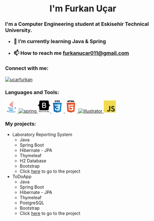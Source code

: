 <h1 align="center">I'm Furkan Uçar</h1>
<h3 align="left">I'm a Computer Engineering student at Eskisehir Technical University.
  
- 🌱 I’m currently learning **Java & Spring**

- 📫 How to reach me **furkanucar011@gmail.com**

<h3 align="left">Connect with me:</h3>
<p align="left">
<a href="https://linkedin.com/in/ucarfurkan" target="blank"><img align="center" src="https://raw.githubusercontent.com/rahuldkjain/github-profile-readme-generator/master/src/images/icons/Social/linked-in-alt.svg" alt="ucarfurkan" height="30" width="40" /></a>
</p>

<h3 align="left">Languages and Tools:</h3>
<p align="left"> <a href="https://www.java.com" target="_blank" rel="noreferrer"> <img src="https://raw.githubusercontent.com/devicons/devicon/master/icons/java/java-original.svg" alt="java" width="40" height="40"/> </a><a href="https://spring.io/" target="_blank" rel="noreferrer"> <img src="https://www.vectorlogo.zone/logos/springio/springio-icon.svg" alt="spring" width="40" height="40"/> </a> <a href="https://getbootstrap.com" target="_blank" rel="noreferrer"> <img src="https://raw.githubusercontent.com/devicons/devicon/master/icons/bootstrap/bootstrap-plain-wordmark.svg" alt="bootstrap" width="40" height="40"/> </a> <a href="https://www.w3schools.com/css/" target="_blank" rel="noreferrer"> <img src="https://raw.githubusercontent.com/devicons/devicon/master/icons/css3/css3-original-wordmark.svg" alt="css3" width="40" height="40"/> </a> <a href="https://www.w3.org/html/" target="_blank" rel="noreferrer"> <img src="https://raw.githubusercontent.com/devicons/devicon/master/icons/html5/html5-original-wordmark.svg" alt="html5" width="40" height="40"/> </a> <a href="https://www.adobe.com/in/products/illustrator.html" target="_blank" rel="noreferrer"> <img src="https://www.vectorlogo.zone/logos/adobe_illustrator/adobe_illustrator-icon.svg" alt="illustrator" width="40" height="40"/> </a> <a href="https://developer.mozilla.org/en-US/docs/Web/JavaScript" target="_blank" rel="noreferrer"> <img src="https://raw.githubusercontent.com/devicons/devicon/master/icons/javascript/javascript-original.svg" alt="javascript" width="40" height="40"/> </a>  </p>

 <h3 align="left">My projects:</h3>
  <ul>
    <li>Laboratory Reporting System
    <ul>
      <li>Java</li>
      <li>Spring Boot</li>
      <li>Hibernate - JPA</li>
      <li>Thymeleaf</li>
      <li>H2 Database</li>
      <li>Bootstrap</li>
      <li>Click <a href="https://github.com/ucarfurkan/LaboratoryReportingSystem">here</a> to go to the project
      </li>
    </ul>
    <li>ToDoApp
    <ul>
      <li>Java</li>
      <li>Spring Boot</li>
      <li>Hibernate - JPA</li>
      <li>Thymeleaf</li>
      <li>PostgreSQL</li>
      <li>Bootstrap</li>
      <li>Click <a href="https://github.com/ucarfurkan/ToDoApp">here</a> to go to the project
      </li>
    </ul>
  <ul>

    
